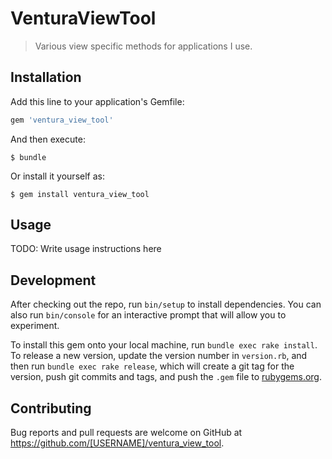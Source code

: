 # VenturaViewTool

> Various view specific methods for applications I use.

## Installation

Add this line to your application's Gemfile:

```ruby
gem 'ventura_view_tool'
```

And then execute:

    $ bundle

Or install it yourself as:

    $ gem install ventura_view_tool

## Usage

TODO: Write usage instructions here

## Development

After checking out the repo, run `bin/setup` to install dependencies. You can also run `bin/console` for an interactive prompt that will allow you to experiment.

To install this gem onto your local machine, run `bundle exec rake install`. To release a new version, update the version number in `version.rb`, and then run `bundle exec rake release`, which will create a git tag for the version, push git commits and tags, and push the `.gem` file to [rubygems.org](https://rubygems.org).

## Contributing

Bug reports and pull requests are welcome on GitHub at https://github.com/[USERNAME]/ventura_view_tool.

